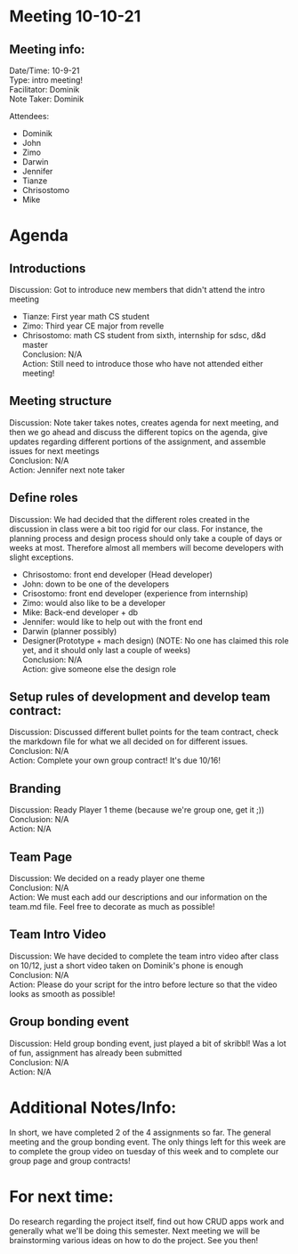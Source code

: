 # Meeting 10-10-21
## Meeting info:
Date/Time: 10-9-21\
Type: intro meeting! \
Facilitator: Dominik\
Note Taker: Dominik

Attendees:
- Dominik
- John
- Zimo
- Darwin
- Jennifer
- Tianze
- Chrisostomo
- Mike

# Agenda
## Introductions
Discussion: Got to introduce new members that didn't attend the intro meeting 
- Tianze: First year math CS student 
- Zimo: Third year CE major from revelle 
- Chrisostomo: math CS student from sixth, internship for sdsc, d&d master \
Conclusion: N/A \
Action: Still need to introduce those who have not attended either meeting!
## Meeting structure
Discussion: Note taker takes notes, creates agenda for next meeting, and then we go ahead and discuss the different topics on the agenda, give updates regarding different portions of the assignment, and assemble issues for next meetings \
Conclusion: N/A \
Action: Jennifer next note taker
## Define roles
Discussion: We had decided that the different roles created in the discussion in class were a bit too rigid for our class. For instance, the planning process and design process should only take a couple of days or weeks at most. Therefore almost all members will become developers with slight exceptions.
- Chrisostomo: front end developer (Head developer) 
- John: down to be one of the developers
- Crisostomo: front end developer (experience from internship)
- Zimo: would also like to be a developer
- Mike: Back-end developer + db
- Jennifer: would like to help out with the front end
- Darwin (planner possibly)
- Designer(Prototype + mach design) (NOTE: No one has claimed this role yet, and it should only last a couple of weeks) \
Conclusion: N/A \
Action: give someone else the design role
## Setup rules of development and develop team contract:
Discussion: Discussed different bullet points for the team contract, check the markdown file for what we all decided on for different issues. \
Conclusion: N/A\
Action: Complete your own group contract! It's due 10/16!
## Branding
Discussion: Ready Player 1 theme (because we're group one, get it ;))\
Conclusion: N/A \
Action: N/A
## Team Page
Discussion: We decided on a ready player one theme \
Conclusion: N/A \
Action: We must each add our descriptions and our information on the team.md file. Feel free to decorate as much as possible!
## Team Intro Video
Discussion: We have decided to complete the team intro video after class on 10/12, just a short video taken on Dominik's phone is enough \
Conclusion: N/A \
Action: Please do your script for the intro before lecture so that the video looks as smooth as possible!
## Group bonding event
Discussion: Held group bonding event, just played a bit of skribbl! Was a lot of fun, assignment has already been submitted \
Conclusion: N/A \
Action: N/A
# Additional Notes/Info:
In short, we have completed 2 of the 4 assignments so far. The general meeting and the group bonding event. The only things left for this week are to complete the group video on tuesday of this week and to complete our group page and group contracts!
# For next time:
Do research regarding the project itself, find out how CRUD apps work and generally what we'll be doing this semester. Next meeting we will be brainstorming various ideas on how to do the project. See you then!
